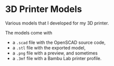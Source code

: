 # 3D Printer Models

Various models that I developed for my 3D printer.

The models come with

* a `.scad` file with the OpenSCAD source code,
* a `.stl` file with the exported model,
* a `.png` file with a preview, and sometimes
* a `.3mf` file with a Bambu Lab printer profile.
